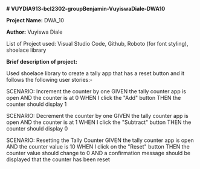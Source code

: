 **# VUYDIA913-bcl2302-groupBenjamin-VuyiswaDiale-DWA10**

**Project Name:** DWA_10

**Author:** Vuyiswa Diale

List of Project used: Visual Studio Code, Github, Roboto (for font styling), shoelace library

**Brief description of project:**

Used shoelace library to create a tally app that has a reset button and it follows the following user stories:-

SCENARIO: Increment the counter by one
GIVEN the tally counter app is open
AND the counter is at 0
WHEN I click the "Add" button
THEN the counter should display 1

SCENARIO: Decrement the counter by one
GIVEN the tally counter app is open
AND the counter is at 1
WHEN I click the "Subtract" button
THEN the counter should display 0

SCENARIO: Resetting the Tally Counter
GIVEN the tally counter app is open
AND the counter value is 10
WHEN I click on the "Reset" button
THEN the counter value should change to 0
AND a confirmation message should be displayed that the counter has been reset

